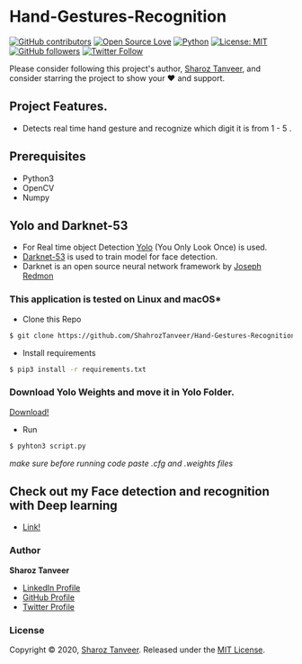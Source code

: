 # Hand-Gestures-Recognition
[![GitHub contributors](https://img.shields.io/badge/contributions-welcome-brightgreen.svg?style=flat)](https://github.com/ShahrozTanveer/Hand-Gestures-Recognition/pulls)
[![Open Source Love](https://badges.frapsoft.com/os/v1/open-source.png?v=103)](https://opensource.com/users/sharoztanveer)
[![Python](https://img.shields.io/badge/Made%20with-Python-1f425f.svg)](https://www.python.org/)
[![License: MIT](https://img.shields.io/badge/License-MIT-yellow.svg)](https://github.com/ShahrozTanveer/Face-Detection-and-Recognition/blob/master/LICENSE)
[![GitHub followers](https://img.shields.io/github/followers/ShahrozTanveer.svg?style=social&label=Follow)](https://github.com/ShahrozTanveer)
[![Twitter Follow](https://img.shields.io/twitter/follow/saadtanveer3121.svg?style=social)](https://twitter.com/saadtanveer3121)


Please consider following this project's author, [Sharoz Tanveer](https://github.com/ShahrozTanveer), and consider starring the project to show your :heart: and support.

## Project Features.
* Detects real time hand gesture and recognize which digit it is from 1 - 5 .

## Prerequisites
* Python3
* OpenCV
* Numpy


## Yolo and Darknet-53
* For Real time object Detection [Yolo](https://pjreddie.com/darknet/yolo/) (You Only Look Once) is used.
* [Darknet-53](https://pjreddie.com/darknet/) is used to train model for face detection.
* Darknet is an open source neural network framework by [Joseph Redmon](https://github.com/pjreddie)


### This application is tested on  Linux and macOS*

* Clone this Repo
```bash
$ git clone https://github.com/ShahrozTanveer/Hand-Gestures-Recognition.git
```
* Install requirements
```bash
$ pip3 install -r requirements.txt
```

### Download Yolo Weights and move it in Yolo Folder.
[Download!](https://drive.google.com/file/d/1kTjSXHp5Y1EPLIMjqTvio0yaZCDNKook/view?usp=sharing)

* Run
```bash
$ pyhton3 script.py
```
*make sure before running code paste .cfg and .weights files*

## Check out my Face detection and recognition with Deep learning
* [Link!](https://github.com/ShahrozTanveer/Face-Detection-and-Recognition)

### Author

**Sharoz Tanveer**

* [LinkedIn Profile](https://www.linkedin.com/in/sharoztanveer/)
* [GitHub Profile](https://github.com/ShahrozTanveer)
* [Twitter Profile](https://twitter.com/saadtanveer3121)


### License

Copyright © 2020, [Sharoz Tanveer](https://github.com/ShahrozTanveer).
Released under the [MIT License](LICENSE).


